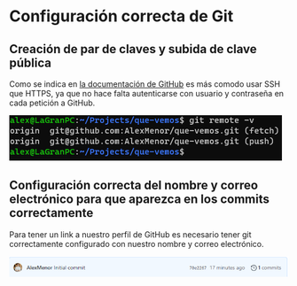 # Configuración correcta de Git

## Creación de par de claves y subida de clave pública
Como se indica en [la documentación de GitHub](https://docs.github.com/en/free-pro-team@latest/github/authenticating-to-github/about-ssh) es más comodo usar SSH que HTTPS, ya que no hace falta autenticarse con usuario y contraseña en cada petición a GitHub.


![Captura configurando SSH en git](img/git-ssh-config.png)

## Configuración correcta del nombre y correo electrónico para que aparezca en los commits correctamente
Para tener un link a nuestro perfil de GitHub es necesario tener git correctamente configurado con nuestro nombre y correo electrónico.


![Captura configurando perfil git](img/git-email-config.png)
